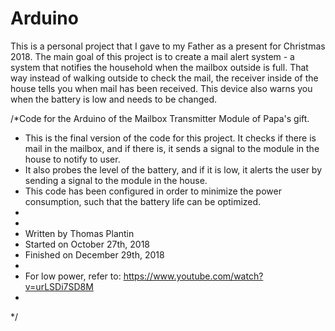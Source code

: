 # Arduino

This is a personal project that I gave to my Father as a present for Christmas 2018. The main goal of this project is to create a mail alert system - a system that notifies the household when the mailbox outside is full. That way instead of walking outside to check the mail, the receiver inside of the house tells you when mail has been received. This device also warns you when the battery is low and needs to be changed. 

/*Code for the Arduino of the Mailbox Transmitter Module of Papa's gift. 
 * This is the final version of the code for this project. It checks if there is mail in the mailbox, and if there is, it sends a signal to the module in the house to notify to user.
 * It also probes the level of the battery, and if it is low, it alerts the user by sending a signal to the module in the house.
 * This code has been configured in order to minimize the power consumption, such that the battery life can be optimized.
 * 
 * 
 * Written by Thomas Plantin
 * Started on October 27th, 2018
 * Finished on December 29th, 2018
 * 
 * For low power, refer to: https://www.youtube.com/watch?v=urLSDi7SD8M
 * 
 */
